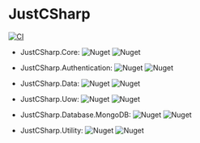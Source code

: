 # JustCSharp
[![CI](https://github.com/ductran95/JustCSharp/actions/workflows/ci.yml/badge.svg)](https://github.com/ductran95/JustCSharp/actions/workflows/ci.yml)

- JustCSharp.Core: ![Nuget](https://img.shields.io/nuget/v/JustCSharp.Core)
![Nuget](https://img.shields.io/nuget/dt/JustCSharp.Core)

- JustCSharp.Authentication: ![Nuget](https://img.shields.io/nuget/v/JustCSharp.Authentication)
![Nuget](https://img.shields.io/nuget/dt/JustCSharp.Authentication)

- JustCSharp.Data: ![Nuget](https://img.shields.io/nuget/v/JustCSharp.Data)
![Nuget](https://img.shields.io/nuget/dt/JustCSharp.Data)

- JustCSharp.Uow: ![Nuget](https://img.shields.io/nuget/v/JustCSharp.Uow)
![Nuget](https://img.shields.io/nuget/dt/JustCSharp.Uow)

- JustCSharp.Database.MongoDB: ![Nuget](https://img.shields.io/nuget/v/JustCSharp.Database.MongoDB)
![Nuget](https://img.shields.io/nuget/dt/JustCSharp.Database.MongoDB)

- JustCSharp.Utility: ![Nuget](https://img.shields.io/nuget/v/JustCSharp.Utility)
![Nuget](https://img.shields.io/nuget/dt/JustCSharp.Utility)
